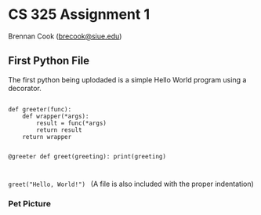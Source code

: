 # CS 325 Assignment 1
Brennan Cook (brecook@siue.edu)

## First Python File 
The first python being uplodaded is a simple Hello World program using a decorator.

<code>
def greeter(func):
    def wrapper(*args):
        result = func(*args)
        return result
    return wrapper

@greeter
def greet(greeting):
    print(greeting)

greet("Hello, World!")
</code>
(A file is also included with the proper indentation)

### Pet Picture
